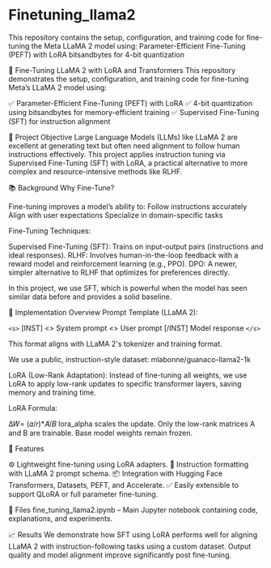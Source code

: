 # Finetuning_llama2
This repository contains the setup, configuration, and training code for fine-tuning the Meta LLaMA 2 model using:  Parameter-Efficient Fine-Tuning (PEFT) with LoRA  bitsandbytes for 4-bit quantization

🦙 Fine-Tuning LLaMA 2 with LoRA and Transformers
This repository demonstrates the setup, configuration, and training code for fine-tuning Meta’s LLaMA 2 model using:

✅ Parameter-Efficient Fine-Tuning (PEFT) with LoRA
✅ 4-bit quantization using bitsandbytes for memory-efficient training
✅ Supervised Fine-Tuning (SFT) for instruction alignment

📌 Project Objective
Large Language Models (LLMs) like LLaMA 2 are excellent at generating text but often need alignment to follow human instructions effectively.
This project applies instruction tuning via Supervised Fine-Tuning (SFT) with LoRA, a practical alternative to more complex and resource-intensive methods like RLHF.

📚 Background
Why Fine-Tune?

Fine-tuning improves a model’s ability to:
  Follow instructions accurately
  Align with user expectations
  Specialize in domain-specific tasks
  
Fine-Tuning Techniques:

  Supervised Fine-Tuning (SFT): Trains on input-output pairs (instructions and ideal responses).
  RLHF: Involves human-in-the-loop feedback with a reward model and reinforcement learning (e.g., PPO).
  DPO: A newer, simpler alternative to RLHF that optimizes for preferences directly.

In this project, we use SFT, which is powerful when the model has seen similar data before and provides a solid baseline.


🔧 Implementation Overview
Prompt Template (LLaMA 2):

  `<s>` [INST] <<SYS>>
  System prompt
  <</SYS>>
  User prompt [/INST] Model response `</s>`

This format aligns with LLaMA 2's tokenizer and training format.

We use a public, instruction-style dataset:
  mlabonne/guanaco-llama2-1k

LoRA (Low-Rank Adaptation):
Instead of fine-tuning all weights, we use LoRA to apply low-rank updates to specific transformer layers, saving memory and training time.

LoRA Formula:

  Δ𝑊= (𝛼/𝑟)*𝐴/𝐵
  lora_alpha scales the update.
  Only the low-rank matrices A and B are trainable.
  Base model weights remain frozen.

🧪 Features

  ⚙️ Lightweight fine-tuning using LoRA adapters.
  🧠 Instruction formatting with LLaMA 2 prompt schema.
  📦 Integration with Hugging Face Transformers, Datasets, PEFT, and Accelerate.
  ✅ Easily extensible to support QLoRA or full parameter fine-tuning.


📁 Files
  fine_tuning_llama2.ipynb  – Main Jupyter notebook containing code, explanations, and experiments.

📈 Results
  We demonstrate how SFT using LoRA performs well for aligning LLaMA 2 with instruction-following tasks using a custom dataset. Output quality and model alignment improve significantly post fine-tuning.
